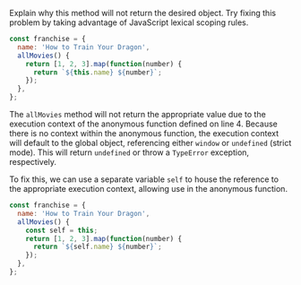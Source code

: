 Explain why this method will not return the desired object. Try fixing this problem by taking advantage of JavaScript lexical scoping rules.

```js
const franchise = {
  name: 'How to Train Your Dragon',
  allMovies() {
    return [1, 2, 3].map(function(number) {
      return `${this.name} ${number}`;
    });
  },
};
```

The `allMovies` method will not return the appropriate value due to the execution context of the anonymous function defined on line 4. Because there
is no context within the anonymous function, the execution context will default to the global object, referencing either `window` or `undefined` (strict mode). This will return `undefined` or throw a `TypeError` exception, respectively.

To fix this, we can use a separate variable `self` to house the reference to the appropriate execution context, allowing use in the anonymous function.

```js
const franchise = {
  name: 'How to Train Your Dragon',
  allMovies() {
    const self = this;
    return [1, 2, 3].map(function(number) {
      return `${self.name} ${number}`;
    });
  },
};
```